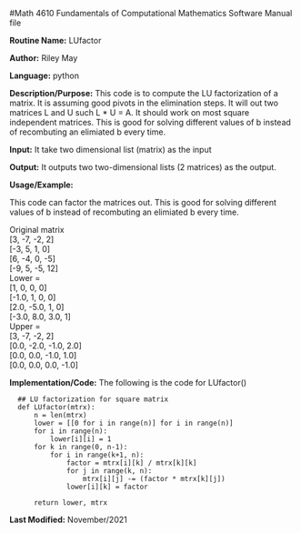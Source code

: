 #Math 4610 Fundamentals of Computational Mathematics Software Manual file

**Routine Name:**           LUfactor

**Author:** Riley May

**Language:** python

**Description/Purpose:** This code is to compute the LU factorization of a matrix. It is assuming good pivots in the elimination steps. 
It will out two matrices L and U such L * U = A. It should work on most square independent matrices. 
This is good for solving different values of b instead of recombuting an elimiated b every time. 


**Input:**  It take two dimensional list (matrix) as the input 

**Output:** It outputs two two-dimensional lists (2 matrices) as the output. 

**Usage/Example:** 

This code can factor the matrices out. This is good for solving different values of b instead of recombuting an elimiated b every time. 

Original matrix    
[3, -7, -2, 2]    
[-3, 5, 1, 0]     
[6, -4, 0, -5]    
[-9, 5, -5, 12]   
Lower =     
[1, 0, 0, 0]      
[-1.0, 1, 0, 0]   
[2.0, -5.0, 1, 0]       
[-3.0, 8.0, 3.0, 1]     
Upper =     
[3, -7, -2, 2]    
[0.0, -2.0, -1.0, 2.0]        
[0.0, 0.0, -1.0, 1.0]   
[0.0, 0.0, 0.0, -1.0]   

**Implementation/Code:** The following is the code for LUfactor()

      ## LU factorization for square matrix
      def LUfactor(mtrx):
          n = len(mtrx)
          lower = [[0 for i in range(n)] for i in range(n)]
          for i in range(n):
              lower[i][i] = 1
          for k in range(0, n-1):
              for i in range(k+1, n):
                  factor = mtrx[i][k] / mtrx[k][k]
                  for j in range(k, n):
                      mtrx[i][j] -= (factor * mtrx[k][j]) 
                  lower[i][k] = factor
                  
          return lower, mtrx
          
**Last Modified:** November/2021
